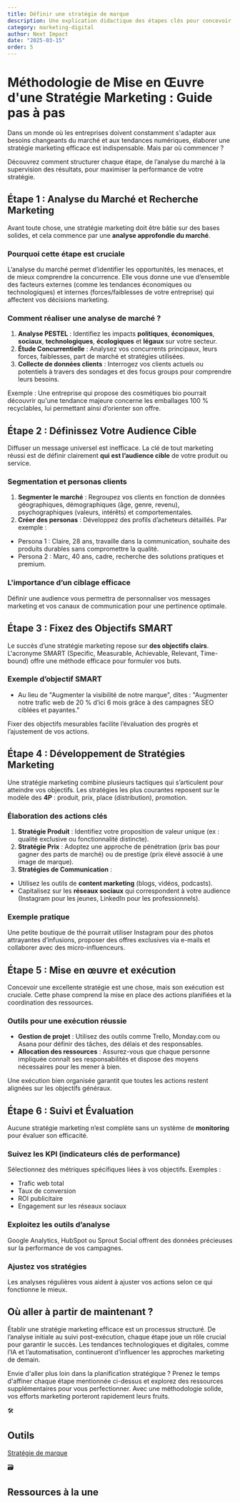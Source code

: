 ```yaml
---
title: Définir une stratégie de marque
description: Une explication didactique des étapes clés pour concevoir et mettre en œuvre une stratégie marketing performante.
category: marketing-digital
author: Next Impact
date: "2025-03-15"
order: 5
---
```


# Méthodologie de Mise en Œuvre d'une Stratégie Marketing : Guide pas à pas

Dans un monde où les entreprises doivent constamment s'adapter aux besoins changeants du marché et aux tendances numériques, élaborer une stratégie marketing efficace est indispensable. Mais par où commencer ? 

Découvrez comment structurer chaque étape, de l’analyse du marché à la supervision des résultats, pour maximiser la performance de votre stratégie.

## Étape 1 : Analyse du Marché et Recherche Marketing

Avant toute chose, une stratégie marketing doit être bâtie sur des bases solides, et cela commence par une **analyse approfondie du marché**.

### Pourquoi cette étape est cruciale

L’analyse du marché permet d’identifier les opportunités, les menaces, et de mieux comprendre la concurrence. Elle vous donne une vue d’ensemble des facteurs externes (comme les tendances économiques ou technologiques) et internes (forces/faiblesses de votre entreprise) qui affectent vos décisions marketing.

### Comment réaliser une analyse de marché ?

1. **Analyse PESTEL** : Identifiez les impacts **politiques**, **économiques**, **sociaux**, **technologiques**, **écologiques** et **légaux** sur votre secteur.
2. **Étude Concurrentielle** : Analysez vos concurrents principaux, leurs forces, faiblesses, part de marché et stratégies utilisées.
3. **Collecte de données clients** : Interrogez vos clients actuels ou potentiels à travers des sondages et des focus groups pour comprendre leurs besoins.

Exemple : Une entreprise qui propose des cosmétiques bio pourrait découvrir qu'une tendance majeure concerne les emballages 100 % recyclables, lui permettant ainsi d’orienter son offre.

## Étape 2 : Définissez Votre Audience Cible

Diffuser un message universel est inefficace. La clé de tout marketing réussi est de définir clairement **qui est l’audience cible** de votre produit ou service.

### Segmentation et personas clients

1. **Segmenter le marché** : Regroupez vos clients en fonction de données géographiques, démographiques (âge, genre, revenu), psychographiques (valeurs, intérêts) et comportementales.
2. **Créer des personas** : Développez des profils d’acheteurs détaillés. Par exemple :
- Persona 1 : Claire, 28 ans, travaille dans la communication, souhaite des produits durables sans compromettre la qualité.
- Persona 2 : Marc, 40 ans, cadre, recherche des solutions pratiques et premium.

### L'importance d’un ciblage efficace

Définir une audience vous permettra de personnaliser vos messages marketing et vos canaux de communication pour une pertinence optimale.

## Étape 3 : Fixez des Objectifs SMART

Le succès d’une stratégie marketing repose sur **des objectifs clairs**. L'acronyme SMART (Specific, Measurable, Achievable, Relevant, Time-bound) offre une méthode efficace pour formuler vos buts.

### Exemple d’objectif SMART

- Au lieu de "Augmenter la visibilité de notre marque", dites : "Augmenter notre trafic web de 20 % d’ici 6 mois grâce à des campagnes SEO ciblées et payantes."

Fixer des objectifs mesurables facilite l’évaluation des progrès et l’ajustement de vos actions.

## Étape 4 : Développement de Stratégies Marketing

Une stratégie marketing combine plusieurs tactiques qui s’articulent pour atteindre vos objectifs. Les stratégies les plus courantes reposent sur le modèle des **4P** : produit, prix, place (distribution), promotion.

### Élaboration des actions clés

1. **Stratégie Produit** : Identifiez votre proposition de valeur unique (ex : qualité exclusive ou fonctionnalité distincte).
2. **Stratégie Prix** : Adoptez une approche de pénétration (prix bas pour gagner des parts de marché) ou de prestige (prix élevé associé à une image de marque).
3. **Stratégies de Communication** :
- Utilisez les outils de **content marketing** (blogs, vidéos, podcasts).
- Capitalisez sur les **réseaux sociaux** qui correspondent à votre audience (Instagram pour les jeunes, LinkedIn pour les professionnels).

### Exemple pratique

Une petite boutique de thé pourrait utiliser Instagram pour des photos attrayantes d’infusions, proposer des offres exclusives via e-mails et collaborer avec des micro-influenceurs.

## Étape 5 : Mise en œuvre et exécution

Concevoir une excellente stratégie est une chose, mais son exécution est cruciale. Cette phase comprend la mise en place des actions planifiées et la coordination des ressources.

### Outils pour une exécution réussie

- **Gestion de projet** : Utilisez des outils comme Trello, Monday.com ou Asana pour définir des tâches, des délais et des responsables.
- **Allocation des ressources** : Assurez-vous que chaque personne impliquée connaît ses responsabilités et dispose des moyens nécessaires pour les mener à bien.

Une exécution bien organisée garantit que toutes les actions restent alignées sur les objectifs généraux.

## Étape 6 : Suivi et Évaluation

Aucune stratégie marketing n’est complète sans un système de **monitoring** pour évaluer son efficacité.

### Suivez les KPI (indicateurs clés de performance)

Sélectionnez des métriques spécifiques liées à vos objectifs. Exemples :

- Trafic web total
- Taux de conversion
- ROI publicitaire
- Engagement sur les réseaux sociaux

### Exploitez les outils d’analyse

Google Analytics, HubSpot ou Sprout Social offrent des données précieuses sur la performance de vos campagnes.

### Ajustez vos stratégies

Les analyses régulières vous aident à ajuster vos actions selon ce qui fonctionne le mieux.

## Où aller à partir de maintenant ?

Établir une stratégie marketing efficace est un processus structuré. De l’analyse initiale au suivi post-exécution, chaque étape joue un rôle crucial pour garantir le succès. Les tendances technologiques et digitales, comme l’IA et l’automatisation, continueront d’influencer les approches marketing de demain.

Envie d'aller plus loin dans la planification stratégique ? Prenez le temps d'affiner chaque étape mentionnée ci-dessus et explorez des ressources supplémentaires pour vous perfectionner. Avec une méthodologie solide, vos efforts marketing porteront rapidement leurs fruits.

<aside>
🛠️

## Outils

[Stratégie de marque](https://www.notion.so/Strat-gie-de-marque-17b3c8ef34fa807b8153f0c7aa28af00?pvs=21) 

</aside>

<aside>
🗃️

## Ressources à la une

</aside>